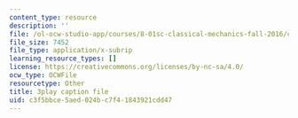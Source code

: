 ```yaml
---
content_type: resource
description: ''
file: /ol-ocw-studio-app/courses/8-01sc-classical-mechanics-fall-2016/c3f5bbce5aed024bc7f41843921cdd47_mHVnpuhfpvI.srt
file_size: 7452
file_type: application/x-subrip
learning_resource_types: []
license: https://creativecommons.org/licenses/by-nc-sa/4.0/
ocw_type: OCWFile
resourcetype: Other
title: 3play caption file
uid: c3f5bbce-5aed-024b-c7f4-1843921cdd47
---
```

